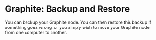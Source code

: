 # Graphite: Backup and Restore

You can backup your Graphite node. You can then restore this backup if something goes wrong, or you simply wish to move your Graphite node from one computer to another.